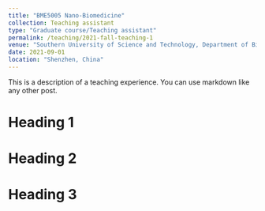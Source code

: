 ```yaml
---
title: "BME5005 Nano-Biomedicine"
collection: Teaching assistant
type: "Graduate course/Teaching assistant"
permalink: /teaching/2021-fall-teaching-1
venue: "Southern University of Science and Technology, Department of Biomedical and Engineering"
date: 2021-09-01
location: "Shenzhen, China"
---
```


This is a description of a teaching experience. You can use markdown like any other post.

Heading 1
======

Heading 2
======

Heading 3
======
